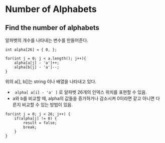 # Number of Alphabets
## Find the number of alphabets

알파벳의 개수를 나타내는 변수를 만들어준다.
```
int alpha[26] = { 0, };
```

```
for(int j = 0; j < a.length(); j++){
    alpha[a[j] - 'a']++;
    alpha[b[j] - 'a']--;
}
```

위의 a[], b[]는 string 이나 배열을 나타내고 있다.
- ` alpha[ a[i] - 'a' ]` 로 알파벳 26개의 인덱스 위치를 표현할 수 있음.
- a와 b를 비교할 때, alpha의 값들을 증가하거나 감소시켜 0이라면 같고 아니면 다른지 비교할 수 있는 방법이 있음.

```
for(int j = 0; j < 26; j++) {
    if(alpha[j] != 0) {
        result = false;
        break;
    }
}
```